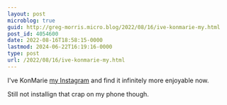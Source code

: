 ```yaml
---
layout: post
microblog: true
guid: http://greg-morris.micro.blog/2022/08/16/ive-konmarie-my.html
post_id: 4054600
date: 2022-08-16T18:58:15-0000
lastmod: 2024-06-22T16:19:16-0000
type: post
url: /2022/08/16/ive-konmarie-my.html
---
```

I've KonMarie [my Instagram](https://www.instagram.com/_greg_morris/) and find it infinitely more enjoyable now.

Still not installign that crap on my phone though. 
